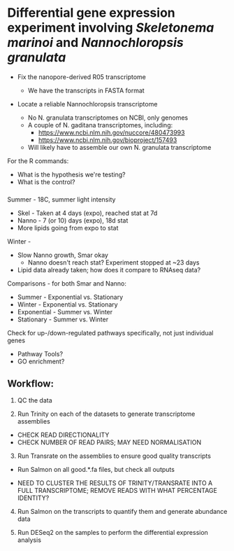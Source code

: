 # Differential gene expression experiment involving _Skeletonema marinoi_ and _Nannochloropsis granulata_

* Fix the nanopore-derived R05 transcriptome
  * We have the transcripts in FASTA format

* Locate a reliable Nannochloropsis transcriptome
  * No N. granulata transcriptomes on NCBI, only genomes
  * A couple of N. gaditana transcriptomes, including:
    * https://www.ncbi.nlm.nih.gov/nuccore/480473993
    * https://www.ncbi.nlm.nih.gov/bioproject/157493
  * Will likely have to assemble our own N. granulata transcriptome

For the R commands:
* What is the hypothesis we're testing?
* What is the control?

#####

Summer - 18C, summer light intensity
* Skel - Taken at 4 days (expo), reached stat at 7d
* Nanno - 7 (or 10) days (expo), 18d stat
* More lipids going from expo to stat

Winter - 
* Slow Nanno growth, Smar okay
  * Nanno doesn't reach stat? Experiment stopped at ~23 days
* Lipid data already taken; how does it compare to RNAseq data?

Comparisons - for both Smar and Nanno:
* Summer - Exponential vs. Stationary
* Winter - Exponential vs. Stationary
* Exponential - Summer vs. Winter
* Stationary - Summer vs. Winter

Check for up-/down-regulated pathways specifically, not just individual genes
* Pathway Tools?
* GO enrichment?


#####

## Workflow:

1. QC the data

2. Run Trinity on each of the datasets to generate transcriptome assemblies
* CHECK READ DIRECTIONALITY
* CHECK NUMBER OF READ PAIRS; MAY NEED NORMALISATION

3. Run Transrate on the assemblies to ensure good quality transcripts
* Run Salmon on all good.*.fa files, but check all outputs

* NEED TO CLUSTER THE RESULTS OF TRINITY/TRANSRATE INTO A FULL TRANSCRIPTOME;
  REMOVE READS WITH WHAT PERCENTAGE IDENTITY?

4. Run Salmon on the transcripts to quantify them and generate abundance data

5. Run DESeq2 on the samples to perform the differential expression analysis
